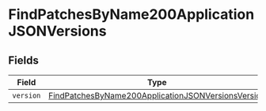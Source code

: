 # FindPatchesByName200ApplicationJSONVersions


## Fields

| Field                                                                                                                               | Type                                                                                                                                | Required                                                                                                                            | Description                                                                                                                         |
| ----------------------------------------------------------------------------------------------------------------------------------- | ----------------------------------------------------------------------------------------------------------------------------------- | ----------------------------------------------------------------------------------------------------------------------------------- | ----------------------------------------------------------------------------------------------------------------------------------- |
| `version`                                                                                                                           | [FindPatchesByName200ApplicationJSONVersionsVersion](../../models/operations/findpatchesbyname200applicationjsonversionsversion.md) | :heavy_minus_sign:                                                                                                                  | N/A                                                                                                                                 |